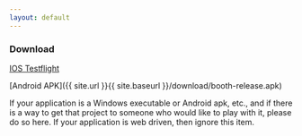 ```yaml
---
layout: default
---
```


### Download
[IOS Testflight](https://testflight.apple.com/join/Nm5mvQN6)

[Android APK]({{ site.url }}{{  site.baseurl }}/download/booth-release.apk)

If your application is a Windows executable or Android apk, etc., and if there is a way to get that project to someone who would like to play with it, please do so here.  If your application is web driven, then ignore this item. 